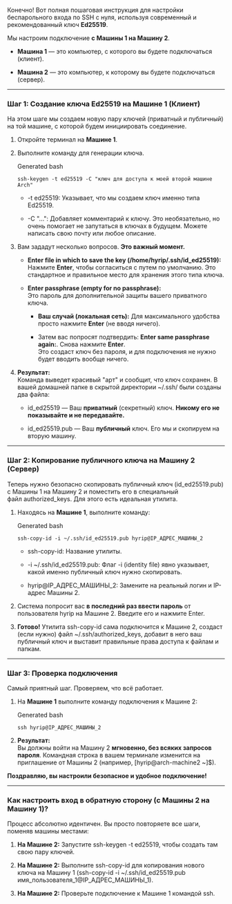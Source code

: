 
Конечно! Вот полная пошаговая инструкция для настройки беспарольного входа по SSH с нуля, используя современный и рекомендованный ключ **Ed25519**.

Мы настроим подключение **с Машины 1 на Машину 2**.

- **Машина 1** — это компьютер, с которого вы будете подключаться (клиент).
    
- **Машина 2** — это компьютер, к которому вы будете подключаться (сервер).
    

---

### **Шаг 1: Создание ключа Ed25519 на Машине 1 (Клиент)**

На этом шаге мы создаем новую пару ключей (приватный и публичный) на той машине, с которой будем инициировать соединение.

1. Откройте терминал на **Машине 1**.
    
2. Выполните команду для генерации ключа.
    
    Generated bash
    
    ```
    ssh-keygen -t ed25519 -C "ключ для доступа к моей второй машине Arch"
    ```

    
    - -t ed25519: Указывает, что мы создаем ключ именно типа Ed25519.
        
    - -C "...": Добавляет комментарий к ключу. Это необязательно, но очень помогает не запутаться в ключах в будущем. Можете написать свою почту или любое описание.
        
3. Вам зададут несколько вопросов. **Это важный момент.**
    
    - **Enter file in which to save the key (/home/hyrip/.ssh/id_ed25519):**  
        Нажмите **Enter**, чтобы согласиться с путем по умолчанию. Это стандартное и правильное место для хранения этого типа ключа.
        
    - **Enter passphrase (empty for no passphrase):**  
        Это пароль для дополнительной защиты вашего приватного ключа.
        
        - **Ваш случай (локальная сеть):** Для максимального удобства просто нажмите **Enter** (не вводя ничего).
            
        - Затем вас попросят подтвердить: **Enter same passphrase again:**. Снова нажмите **Enter**.  
            Это создаст ключ без пароля, и для подключения не нужно будет вводить вообще ничего.
            
4. **Результат:**  
    Команда выведет красивый "арт" и сообщит, что ключ сохранен. В вашей домашней папке в скрытой директории ~/.ssh/ были созданы два файла:
    
    - id_ed25519 — Ваш **приватный** (секретный) ключ. **Никому его не показывайте и не передавайте.**
        
    - id_ed25519.pub — Ваш **публичный** ключ. Его мы и скопируем на вторую машину.
        

---

### **Шаг 2: Копирование публичного ключа на Машину 2 (Сервер)**

Теперь нужно безопасно скопировать публичный ключ (id_ed25519.pub) с Машины 1 на Машину 2 и поместить его в специальный файл authorized_keys. Для этого есть идеальная утилита.

1. Находясь на **Машине 1**, выполните команду:
    
    Generated bash
    
    ```
    ssh-copy-id -i ~/.ssh/id_ed25519.pub hyrip@IP_АДРЕС_МАШИНЫ_2
    ```
    
    - ssh-copy-id: Название утилиты.
        
    - -i ~/.ssh/id_ed25519.pub: Флаг -i (identity file) явно указывает, какой именно публичный ключ нужно скопировать.
        
    - hyrip@IP_АДРЕС_МАШИНЫ_2: Замените на реальный логин и IP-адрес Машины 2.
        
2. Система попросит вас **в последний раз ввести пароль** от пользователя hyrip на Машине 2. Введите его и нажмите Enter.
    
3. **Готово!** Утилита ssh-copy-id сама подключится к Машине 2, создаст (если нужно) файл ~/.ssh/authorized_keys, добавит в него ваш публичный ключ и выставит правильные права доступа к файлам и папкам.
    

---

### **Шаг 3: Проверка подключения**

Самый приятный шаг. Проверяем, что всё работает.

1. На **Машине 1** выполните команду подключения к Машине 2:
    
    Generated bash
    
    ```
    ssh hyrip@IP_АДРЕС_МАШИНЫ_2
    ```

    
2. **Результат:**  
    Вы должны войти на Машину 2 **мгновенно, без всяких запросов пароля**. Командная строка в вашем терминале изменится на приглашение от Машины 2 (например, [hyrip@arch-machine2 ~]$).
    

**Поздравляю, вы настроили безопасное и удобное подключение!**

---

### **Как настроить вход в обратную сторону (с Машины 2 на Машину 1)?**

Процесс абсолютно идентичен. Вы просто повторяете все шаги, поменяв машины местами:

1. **На Машине 2:** Запустите ssh-keygen -t ed25519, чтобы создать там свою пару ключей.
    
2. **На Машине 2:** Выполните ssh-copy-id для копирования нового ключа на Машину 1 (ssh-copy-id -i ~/.ssh/id_ed25519.pub имя_пользователя_1@IP_АДРЕС_МАШИНЫ_1).
    
3. **На Машине 2:** Проверьте подключение к Машине 1 командой ssh.